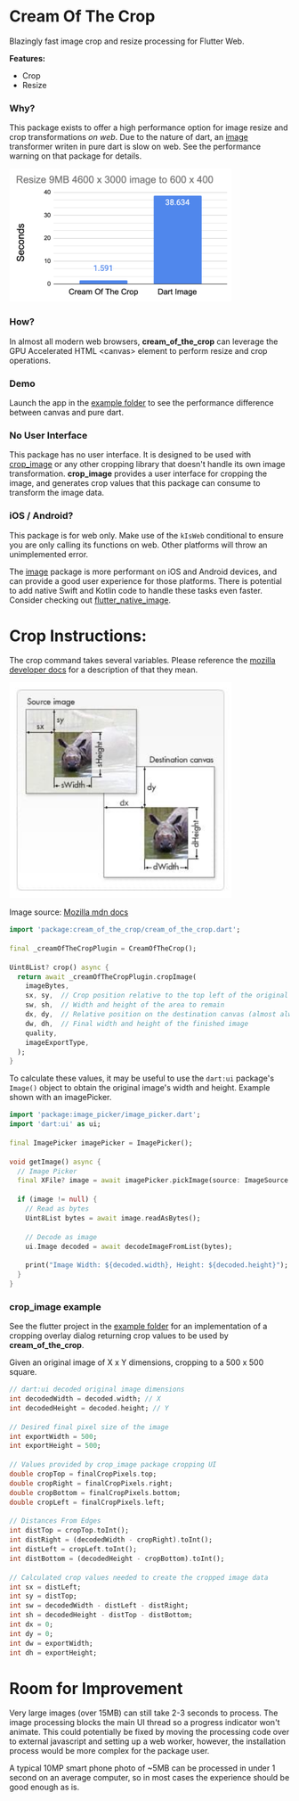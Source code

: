 # Cream Of The Crop
Blazingly fast image crop and resize processing for Flutter Web.

**Features:**
- Crop
- Resize

### Why?
This package exists to offer a high performance option for image resize and crop transformations _on web_. 
Due to the nature of dart, an [image](https://pub.dev/packages/image) transformer writen in pure dart is slow on web. See the performance warning on that package for details.

<img src="https://raw.githubusercontent.com/mdrideout/cream_of_the_crop/main/assets/benchmark-dart-vs-canvas.png" alt="Dart Image vs Cream Of The Crop Benchmark. 1.591 vs 38.634" width="400" />

### How?

In almost all modern web browsers, **cream_of_the_crop** can leverage the GPU Accelerated HTML &lt;canvas&gt; element to perform resize and crop operations.

### Demo
Launch the app in the [example folder](https://github.com/mdrideout/cream_of_the_crop/tree/main/example) to see the performance difference between canvas and pure dart.

### No User Interface
This package has no user interface. It is designed to be used with [crop_image](https://pub.dev/packages/crop_image)
or any other cropping library that doesn't handle its own image transformation. **crop_image** provides a user interface
for cropping the image, and generates crop values that this package can consume to transform the image data.

### iOS / Android?
This package is for web only. Make use of the `kIsWeb` conditional to ensure you are only calling its functions on web.
Other platforms will throw an unimplemented error.

The [image](https://pub.dev/packages/image) package is more performant on iOS and Android devices, and can
provide a good user experience for those platforms. There is potential to add native Swift and Kotlin code to
handle these tasks even faster. Consider checking out [flutter_native_image](https://pub.dev/packages/flutter_native_image).

# Crop Instructions:
The crop command takes several variables. Please reference the [mozilla developer docs](https://developer.mozilla.org/en-US/docs/Web/API/CanvasRenderingContext2D/drawImage)
for a description of that they mean.

<img src="https://raw.githubusercontent.com/mdrideout/cream_of_the_crop/main/assets/canvas_drawImage_vars.jpeg" alt="Dart Image vs Cream Of The Crop Benchmark. 1.591 vs 38.634" width="400" />

Image source: [Mozilla mdn docs](https://developer.mozilla.org/en-US/docs/Web/API/CanvasRenderingContext2D/drawImage)

```dart
import 'package:cream_of_the_crop/cream_of_the_crop.dart';

final _creamOfTheCropPlugin = CreamOfTheCrop();

Uint8List? crop() async {
  return await _creamOfTheCropPlugin.cropImage(
    imageBytes,
    sx, sy,  // Crop position relative to the top left of the original image
    sw, sh,  // Width and height of the area to remain
    dx, dy,  // Relative position on the destination canvas (almost always 0,0 since creating a canvas larger than the desired image is not supported right now)
    dw, dh,  // Final width and height of the finished image
    quality, 
    imageExportType,
  );
}
```

To calculate these values, it may be useful to use the `dart:ui` package's `Image()` object to obtain the original image's width and height.
Example shown with an imagePicker.
```dart
import 'package:image_picker/image_picker.dart';
import 'dart:ui' as ui;

final ImagePicker imagePicker = ImagePicker();

void getImage() async {
  // Image Picker
  final XFile? image = await imagePicker.pickImage(source: ImageSource.gallery);

  if (image != null) {
    // Read as bytes
    Uint8List bytes = await image.readAsBytes();

    // Decode as image
    ui.Image decoded = await decodeImageFromList(bytes);
    
    print("Image Width: ${decoded.width}, Height: ${decoded.height}");
  }
}
```

### crop_image example
See the flutter project in the [example folder](https://github.com/mdrideout/cream_of_the_crop/tree/main/example) for an implementation of a cropping overlay dialog returning
crop values to be used by **cream_of_the_crop**.

Given an original image of X x Y dimensions, cropping to a 500 x 500 square.
```dart
// dart:ui decoded original image dimensions
int decodedWidth = decoded.width; // X
int decodedHeight = decoded.height; // Y

// Desired final pixel size of the image
int exportWidth = 500;
int exportHeight = 500;

// Values provided by crop_image package cropping UI
double cropTop = finalCropPixels.top;
double cropRight = finalCropPixels.right;
double cropBottom = finalCropPixels.bottom;
double cropLeft = finalCropPixels.left;

// Distances From Edges
int distTop = cropTop.toInt();
int distRight = (decodedWidth - cropRight).toInt();
int distLeft = cropLeft.toInt();
int distBottom = (decodedHeight - cropBottom).toInt();

// Calculated crop values needed to create the cropped image data
int sx = distLeft;
int sy = distTop;
int sw = decodedWidth - distLeft - distRight;
int sh = decodedHeight - distTop - distBottom;
int dx = 0;
int dy = 0;
int dw = exportWidth;
int dh = exportHeight;
```


# Room for Improvement
Very large images (over 15MB) can still take 2-3 seconds to process. The image processing blocks the main UI thread so a progress indicator won't animate.
This could potentially be fixed by moving the processing code over to external javascript and setting up a web worker, however, the installation
process would be more complex for the package user.

A typical 10MP smart phone photo of ~5MB can be processed in under 1 second on an average computer, so in most cases the experience should be good enough as is.